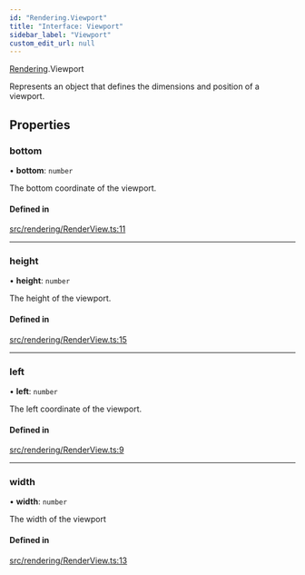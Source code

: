 ```yaml
---
id: "Rendering.Viewport"
title: "Interface: Viewport"
sidebar_label: "Viewport"
custom_edit_url: null
---
```


[Rendering](../namespaces/Rendering.md).Viewport

Represents an object that defines the dimensions and position of a viewport.

## Properties

### bottom

• **bottom**: `number`

The bottom coordinate of the viewport.

#### Defined in

[src/rendering/RenderView.ts:11](https://github.com/agargaro/three.ez/blob/4f6b61c/src/rendering/RenderView.ts#L11)

___

### height

• **height**: `number`

The height of the viewport.

#### Defined in

[src/rendering/RenderView.ts:15](https://github.com/agargaro/three.ez/blob/4f6b61c/src/rendering/RenderView.ts#L15)

___

### left

• **left**: `number`

The left coordinate of the viewport.

#### Defined in

[src/rendering/RenderView.ts:9](https://github.com/agargaro/three.ez/blob/4f6b61c/src/rendering/RenderView.ts#L9)

___

### width

• **width**: `number`

The width of the viewport

#### Defined in

[src/rendering/RenderView.ts:13](https://github.com/agargaro/three.ez/blob/4f6b61c/src/rendering/RenderView.ts#L13)
